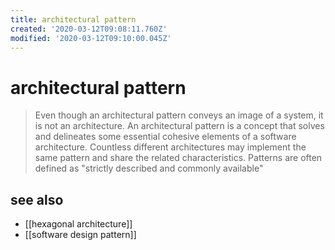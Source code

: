 ```yaml
---
title: architectural pattern
created: '2020-03-12T09:08:11.760Z'
modified: '2020-03-12T09:10:00.045Z'
---
```


# architectural pattern

> Even though an architectural pattern conveys an image of a system, it is not an architecture. An architectural pattern is a concept that solves and delineates some essential cohesive elements of a software architecture. Countless different architectures may implement the same pattern and share the related characteristics. Patterns are often defined as "strictly described and commonly available"

## see also
- [[hexagonal architecture]]
- [[software design pattern]]
